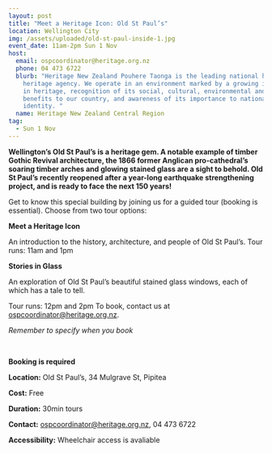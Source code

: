 ```yaml
---
layout: post
title: "Meet a Heritage Icon: Old St Paul’s"
location: Wellington City
img: /assets/uploaded/old-st-paul-inside-1.jpg
event_date: 11am-2pm Sun 1 Nov
host:
  email: ospcoordinator@heritage.org.nz
  phone: 04 473 6722
  blurb: "Heritage New Zealand Pouhere Taonga is the leading national historic
    heritage agency. We operate in an environment marked by a growing interest
    in heritage, recognition of its social, cultural, environmental and economic
    benefits to our country, and awareness of its importance to national
    identity. "
  name: Heritage New Zealand Central Region
tag:
  - Sun 1 Nov
---
```

**Wellington’s Old St Paul’s is a heritage gem. A notable example of timber Gothic Revival architecture, the 1866 former Anglican pro-cathedral’s soaring timber arches and glowing stained glass are a sight to behold. Old St Paul’s recently reopened after a year-long earthquake strengthening project, and is ready to face the next 150 years!** 

Get to know this special building by joining us for a guided tour (booking is essential). Choose from two tour options:  

**Meet a Heritage Icon** 

An introduction to the history, architecture, and people of Old St Paul’s. Tour runs: 11am and 1pm 

**Stories in Glass** 

An exploration of Old St Paul’s beautiful stained glass windows, each of which has a tale to tell. 

Tour runs: 12pm and 2pm To book, contact us at ospcoordinator@heritage.org.nz.

 *Remember to specify when you book*

<br>

**Booking is required**

**Location:** Old St Paul’s, 34 Mulgrave St, Pipitea 

**Cost:** Free


**Duration:** 30min tours


**Contact:** ospcoordinator@heritage.org.nz, 04 473 6722


**Accessibility:** Wheelchair access is avaliable